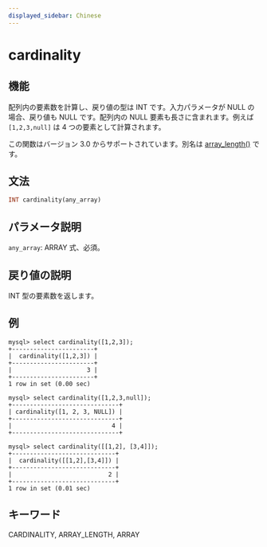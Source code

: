```yaml
---
displayed_sidebar: Chinese
---
```


# cardinality

## 機能

配列内の要素数を計算し、戻り値の型は INT です。入力パラメータが NULL の場合、戻り値も NULL です。配列内の NULL 要素も長さに含まれます。例えば `[1,2,3,null]` は 4 つの要素として計算されます。

この関数はバージョン 3.0 からサポートされています。別名は [array_length()](array_length.md) です。

## 文法

```Haskell
INT cardinality(any_array)
```

## パラメータ説明

`any_array`: ARRAY 式、必須。

## 戻り値の説明

INT 型の要素数を返します。

## 例

```plain text
mysql> select cardinality([1,2,3]);
+-----------------------+
|  cardinality([1,2,3]) |
+-----------------------+
|                     3 |
+-----------------------+
1 row in set (0.00 sec)

mysql> select cardinality([1,2,3,null]);
+------------------------------+
| cardinality([1, 2, 3, NULL]) |
+------------------------------+
|                            4 |
+------------------------------+

mysql> select cardinality([[1,2], [3,4]]);
+-----------------------------+
|  cardinality([[1,2],[3,4]]) |
+-----------------------------+
|                           2 |
+-----------------------------+
1 row in set (0.01 sec)
```

## キーワード

CARDINALITY, ARRAY_LENGTH, ARRAY

